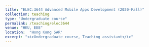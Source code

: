 ```yaml
---
title: "ELEC:3644 Advanced Mobile Apps Development (2020-Fall)"
collection: teaching
type: "Undergraduate course"
permalink: /teaching/elec3644
venue: "HKU, EEE"
location:  "Hong Kong SAR"
excerpt: "<i>Undergraduate course, Teaching assistant</i>"
---
```



